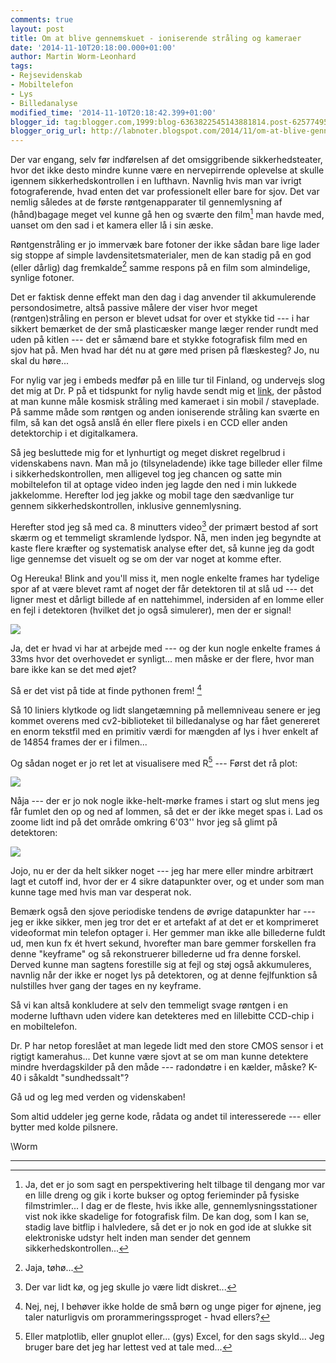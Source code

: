 ```yaml
---
comments: true
layout: post
title: Om at blive gennemskuet - ioniserende stråling og kameraer
date: '2014-11-10T20:18:00.000+01:00'
author: Martin Worm-Leonhard
tags:
- Rejsevidenskab
- Mobiltelefon
- Lys
- Billedanalyse
modified_time: '2014-11-10T20:18:42.399+01:00'
blogger_id: tag:blogger.com,1999:blog-6363822545143881814.post-6257749582036482385
blogger_orig_url: http://labnoter.blogspot.com/2014/11/om-at-blive-gennemskuet-ioniserende.html
---
```


Der var engang, selv før indførelsen af det omsiggribende
sikkerhedsteater, hvor det ikke desto mindre kunne være en nervepirrende
oplevelse at skulle igennem sikkerhedskontrollen i en lufthavn. Navnlig
hvis man var ivrigt fotograferende, hvad enten det var professionelt
eller bare for sjov. Det var nemlig således at de første
røntgenapparater til gennemlysning af (hånd)bagage meget vel kunne gå
hen og sværte den film[^1] man havde med, uanset om den sad i et kamera
eller lå i sin æske.

Røntgenstråling er jo immervæk bare fotoner der ikke sådan bare lige
lader sig stoppe af simple lavdensitetsmaterialer, men de kan stadig på
en god (eller dårlig) dag fremkalde[^2] samme respons på en film som
almindelige, synlige fotoner.

Det er faktisk denne effekt man den dag i dag anvender til akkumulerende
persondosimetre, altså passive målere der viser hvor meget
(røntgen)stråling en person er blevet udsat for over et stykke tid --- i
har sikkert bemærket de der små plasticæsker mange læger render rundt
med uden på kitlen --- det er såmænd bare et stykke fotografisk film med
en sjov hat på. Men hvad har dét nu at gøre med prisen på flæskesteg?
Jo, nu skal du høre...

For nylig var jeg i embeds medfør på en lille tur til Finland, og
undervejs slog det mig at Dr. P på et tidspunkt for nylig havde sendt
mig et [link](http://www.news.wisc.edu/23166), der påstod at man kunne
måle kosmisk stråling med kameraet i sin mobil / staveplade. På samme
måde som røntgen og anden ioniserende stråling kan sværte en film, så
kan det også anslå én eller flere pixels i en CCD eller anden
detektorchip i et digitalkamera.

Så jeg besluttede mig for et lynhurtigt og meget diskret regelbrud i
videnskabens navn. Man må jo (tilsyneladende) ikke tage billeder eller
filme i sikkerhedskontrollen, men alligevel tog jeg chancen og satte min
mobiltelefon til at optage video inden jeg lagde den ned i min lukkede
jakkelomme. Herefter lod jeg jakke og mobil tage den sædvanlige tur
gennem sikkerhedskontrollen, inklusive gennemlysning.

Herefter stod jeg så med ca. 8 minutters video[^3] der primært bestod
af sort skærm og et temmeligt skramlende lydspor. Nå, men inden jeg
begyndte at kaste flere kræfter og systematisk analyse efter det, så
kunne jeg da godt lige gennemse det visuelt og se om der var noget at
komme efter.

Og Hereuka! Blink and you'll miss it, men nogle enkelte frames har
tydelige spor af at være blevet ramt af noget der får detektoren til at
slå ud --- det ligner mest et dårligt billede af en nattehimmel,
indersiden af en lomme eller en fejl i detektoren (hvilket det jo også
simulerer), men der er signal!

[![]({{site.url}}/images/5ac4feacfce3c8e84ca31c382cf817e9.jpg)]({{site.url}}/images/5ac4feacfce3c8e84ca31c382cf817e9.jpg)

Ja, det er hvad vi har at arbejde med --- og der kun nogle enkelte frames
á 33ms hvor det overhovedet er synligt... men måske er der flere, hvor
man bare ikke kan se det med øjet?

Så er det vist på tide at finde pythonen frem! [^4]

Så 10 liniers klytkode og lidt slangetæmning på mellemniveau senere er
jeg kommet overens med cv2-biblioteket til billedanalyse og har fået
genereret en enorm tekstfil med en primitiv værdi for mængden af lys i
hver enkelt af de 14854 frames der er i filmen...

Og sådan noget er jo ret let at visualisere med R[^5] --- Først det rå
plot:

[![]({{site.url}}/images/4baccfc7855369e9dac3d5b41580e4a9.png)]({{site.url}}/images/4baccfc7855369e9dac3d5b41580e4a9.png)

Nåja --- der er jo nok nogle ikke-helt-mørke frames i start og slut mens
jeg får fumlet den op og ned af lommen, så det er der ikke meget spas i.
Lad os zoome lidt ind på det område omkring 6'03'' hvor jeg så glimt på
detektoren:

[![]({{site.url}}/images/077af57ff13c4e2fc1eaf3b3a0d32a9c.png)]({{site.url}}/images/077af57ff13c4e2fc1eaf3b3a0d32a9c.png)

Jojo, nu er der da helt sikker noget --- jeg har mere eller mindre
arbitrært lagt et cutoff ind, hvor der er 4 sikre datapunkter over, og
et under som man kunne tage med hvis man var desperat nok.

Bemærk også den sjove periodiske tendens de øvrige datapunkter har --- jeg
er ikke sikker, men jeg tror det er et artefakt af at det er et
komprimeret videoformat min telefon optager i. Her gemmer man ikke alle
billederne fuldt ud, men kun fx ét hvert sekund, hvorefter man bare
gemmer forskellen fra denne "keyframe" og så rekonstruerer billederne ud
fra denne forskel. Derved kunne man sagtens forestille sig at fejl og
støj også akkumuleres, navnlig når der ikke er noget lys på detektoren,
og at denne fejlfunktion så nulstilles hver gang der tages en ny
keyframe.

Så vi kan altså konkludere at selv den temmeligt svage røntgen i en
moderne lufthavn uden videre kan detekteres med en lillebitte CCD-chip i
en mobiltelefon.

Dr. P har netop foreslået at man legede lidt med den store CMOS sensor i
et rigtigt kamerahus... Det kunne være sjovt at se om man kunne
detektere mindre hverdagskilder på den måde --- radondøtre i en kælder,
måske? K-40 i såkaldt "sundhedssalt"?

Gå ud og leg med verden og videnskaben!

Som altid uddeler jeg gerne kode, rådata og andet til interesserede ---
eller bytter med kolde pilsnere.

\\Worm

---------------------------

[^1]: Ja, det er jo som sagt en perspektivering helt tilbage til
    dengang mor var en lille dreng og gik i korte bukser og optog
    ferieminder på fysiske filmstrimler... I dag er de fleste, hvis ikke
    alle, gennemlysningsstationer vist nok ikke skadelige for fotografisk
    film. De kan dog, som I kan se, stadig lave bitflip i halvledere, så det
    er jo nok en god ide at slukke sit elektroniske udstyr helt inden man
    sender det gennem sikkerhedskontrollen...

[^2]: Jaja, tøhø...

[^3]: Der var lidt kø, og jeg skulle jo være lidt diskret...

[^4]: Nej, nej, I behøver ikke holde de små børn og unge piger for
    øjnene, jeg taler naturligvis om prorammeringssproget - hvad ellers?

[^5]: Eller matplotlib, eller gnuplot eller... (gys) Excel, for den
    sags skyld... Jeg bruger bare det jeg har lettest ved at tale med...
